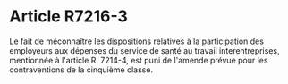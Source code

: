 # Article R7216-3

  
Le fait de méconnaître les dispositions relatives à la participation des employeurs aux dépenses du service de santé au travail interentreprises, mentionnée à l'article R. 7214-4, est puni de l'amende prévue pour les contraventions de la cinquième classe.